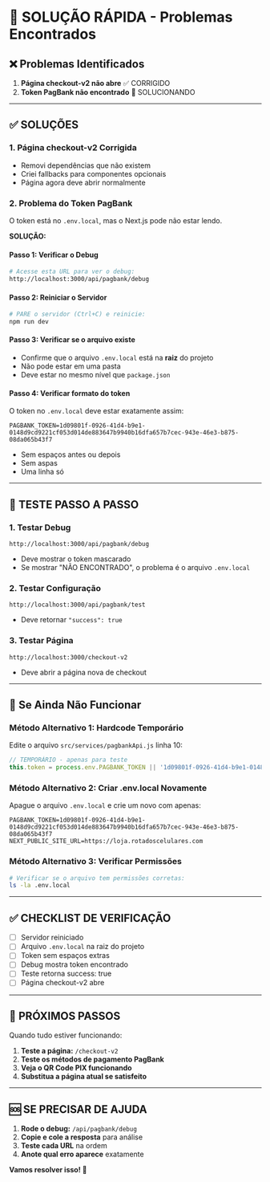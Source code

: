 # 🔧 SOLUÇÃO RÁPIDA - Problemas Encontrados

## ❌ **Problemas Identificados**

1. **Página checkout-v2 não abre** ✅ CORRIGIDO
2. **Token PagBank não encontrado** 🔧 SOLUCIONANDO

---

## ✅ **SOLUÇÕES**

### 1. **Página checkout-v2 Corrigida**
- Removi dependências que não existem
- Criei fallbacks para componentes opcionais
- Página agora deve abrir normalmente

### 2. **Problema do Token PagBank**

O token está no `.env.local`, mas o Next.js pode não estar lendo. 

**SOLUÇÃO:**

#### **Passo 1: Verificar o Debug**
```bash
# Acesse esta URL para ver o debug:
http://localhost:3000/api/pagbank/debug
```

#### **Passo 2: Reiniciar o Servidor**
```bash
# PARE o servidor (Ctrl+C) e reinicie:
npm run dev
```

#### **Passo 3: Verificar se o arquivo existe**
- Confirme que o arquivo `.env.local` está na **raiz** do projeto
- Não pode estar em uma pasta
- Deve estar no mesmo nível que `package.json`

#### **Passo 4: Verificar formato do token**
O token no `.env.local` deve estar exatamente assim:
```
PAGBANK_TOKEN=1d09801f-0926-41d4-b9e1-0148d9cd9221cf053d014de883647b9940b16dfa657b7cec-943e-46e3-b875-08da065b43f7
```
- Sem espaços antes ou depois
- Sem aspas
- Uma linha só

---

## 🧪 **TESTE PASSO A PASSO**

### 1. **Testar Debug**
```
http://localhost:3000/api/pagbank/debug
```
- Deve mostrar o token mascarado
- Se mostrar "NÃO ENCONTRADO", o problema é o arquivo `.env.local`

### 2. **Testar Configuração**
```
http://localhost:3000/api/pagbank/test
```
- Deve retornar `"success": true`

### 3. **Testar Página**
```
http://localhost:3000/checkout-v2
```
- Deve abrir a página nova de checkout

---

## 🔄 **Se Ainda Não Funcionar**

### **Método Alternativo 1: Hardcode Temporário**
Edite o arquivo `src/services/pagbankApi.js` linha 10:

```javascript
// TEMPORÁRIO - apenas para teste
this.token = process.env.PAGBANK_TOKEN || '1d09801f-0926-41d4-b9e1-0148d9cd9221cf053d014de883647b9940b16dfa657b7cec-943e-46e3-b875-08da065b43f7';
```

### **Método Alternativo 2: Criar .env.local Novamente**
Apague o arquivo `.env.local` e crie um novo com apenas:

```
PAGBANK_TOKEN=1d09801f-0926-41d4-b9e1-0148d9cd9221cf053d014de883647b9940b16dfa657b7cec-943e-46e3-b875-08da065b43f7
NEXT_PUBLIC_SITE_URL=https://loja.rotadoscelulares.com
```

### **Método Alternativo 3: Verificar Permissões**
```bash
# Verificar se o arquivo tem permissões corretas:
ls -la .env.local
```

---

## ✅ **CHECKLIST DE VERIFICAÇÃO**

- [ ] Servidor reiniciado
- [ ] Arquivo `.env.local` na raiz do projeto
- [ ] Token sem espaços extras
- [ ] Debug mostra token encontrado
- [ ] Teste retorna success: true
- [ ] Página checkout-v2 abre

---

## 🎯 **PRÓXIMOS PASSOS**

Quando tudo estiver funcionando:

1. **Teste a página:** `/checkout-v2`
2. **Teste os métodos de pagamento PagBank**
3. **Veja o QR Code PIX funcionando**
4. **Substitua a página atual se satisfeito**

---

## 🆘 **SE PRECISAR DE AJUDA**

1. **Rode o debug:** `/api/pagbank/debug`
2. **Copie e cole a resposta** para análise
3. **Teste cada URL** na ordem
4. **Anote qual erro aparece** exatamente

**Vamos resolver isso! 💪**